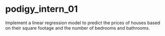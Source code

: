 # podigy_intern_01
  Implement a linear regression model to predict the prices of houses based on their square footage and the number of bedrooms and bathrooms.
